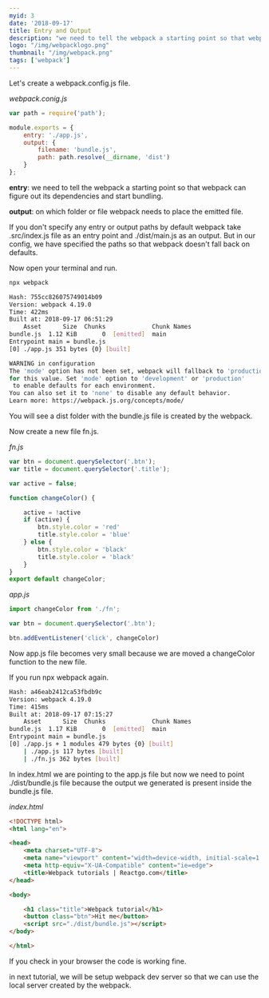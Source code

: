 ```yaml
---
myid: 3
date: '2018-09-17'
title: Entry and Output
description: "we need to tell the webpack a starting point so that webpack can figure out its dependencies and start bundling."
logo: "/img/webpacklogo.png"
thumbnail: "/img/webpack.png"
tags: ['webpack']
---
```


Let's create a webpack.config.js file.

*webpack.conig.js*
```js
var path = require('path');

module.exports = {
    entry: './app.js',
    output: {
        filename: 'bundle.js',
        path: path.resolve(__dirname, 'dist')
    }
};
```

**entry**: we need to tell the webpack a starting point so that webpack can figure out its dependencies and start bundling.

**output**: on which folder or file webpack needs to place the emitted file.

If you don't specify any entry or output paths by default webpack take .src/index.js file as an entry point and ./dist/main.js as an output. But in our config, we have specified the paths so that webpack doesn't fall back on defaults.

Now open your terminal and run.

```bash
npx webpack
```

```bash
Hash: 755cc826075749014b09
Version: webpack 4.19.0
Time: 422ms
Built at: 2018-09-17 06:51:29
    Asset      Size  Chunks             Chunk Names
bundle.js  1.12 KiB       0  [emitted]  main
Entrypoint main = bundle.js
[0] ./app.js 351 bytes {0} [built]

WARNING in configuration
The 'mode' option has not been set, webpack will fallback to 'production'
for this value. Set 'mode' option to 'development' or 'production'
 to enable defaults for each environment.
You can also set it to 'none' to disable any default behavior.
Learn more: https://webpack.js.org/concepts/mode/
```

You will see a dist folder with the bundle.js file is created by the webpack.


Now create a new file fn.js.

*fn.js*
```js
var btn = document.querySelector('.btn');
var title = document.querySelector('.title');

var active = false;

function changeColor() {

    active = !active
    if (active) {
        btn.style.color = 'red'
        title.style.color = 'blue'
    } else {
        btn.style.color = 'black'
        title.style.color = 'black'
    }
}
export default changeColor;
```

*app.js*

```js
import changeColor from './fn';

var btn = document.querySelector('.btn');

btn.addEventListener('click', changeColor)
```

Now app.js file becomes very small because we are moved a changeColor function to the new file.


If you run npx webpack again.

```bash
Hash: a46eab2412ca53fbdb9c
Version: webpack 4.19.0
Time: 415ms
Built at: 2018-09-17 07:15:27
    Asset      Size  Chunks             Chunk Names
bundle.js  1.17 KiB       0  [emitted]  main
Entrypoint main = bundle.js
[0] ./app.js + 1 modules 479 bytes {0} [built]
    | ./app.js 117 bytes [built]
    | ./fn.js 362 bytes [built]

```

In index.html we are pointing to the app.js file but now we need to point  ./dist/bundle.js file because the output we generated is present inside the bundle.js file.

*index.html*
```html
<!DOCTYPE html>
<html lang="en">

<head>
    <meta charset="UTF-8">
    <meta name="viewport" content="width=device-width, initial-scale=1.0">
    <meta http-equiv="X-UA-Compatible" content="ie=edge">
    <title>Webpack tutorials | Reactgo.com</title>
</head>

<body>

    <h1 class="title">Webpack tutorial</h1>
    <button class="btn">Hit me</button>
    <script src="./dist/bundle.js"></script>
</body>

</html>
```

If you check in your browser the code is working fine.

in next tutorial, we will be setup webpack dev server so that we can use the local server created by the webpack.
